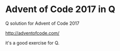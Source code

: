 # Advent of Code 2017 in Q

Q solution for Advent of Code 2017

http://adventofcode.com/

it's a good exercise for Q.
